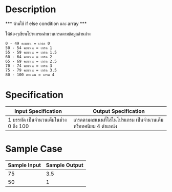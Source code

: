 # Description
*** ห้ามใช้ if else condition และ array ***

ให้น้องๆเขียนโปรแกรมคำนวนเกรดตามข้อมูลด้านล่าง

```
0 - 49 คะแนน = เกรด 0
50 - 54 คะแนน = เกรด 1
55 - 59 คะแนน = เกรด 1.5
60 - 64 คะแนน = เกรด 2
65 - 69 คะแนน = เกรด 2.5
70 - 74 คะแนน = เกรด 3
75 - 79 คะแนน = เกรด 3.5
80 - 100 คะแนน = เกรด 4
```

# Specification
| Input Specification | Output Specification |
| - | - |
| 1 บรรทัด เป็นจำนวนเต็มในช่วง 0 ถึง 100  | เกรดตามคะแนนที่ใส่ในโปรแกรม เป็นจำนวนเต็มหรือทศนิยม 4 ตำแหน่ง  |


# Sample Case
| Sample Input | Sample Output |
| - | - |
| 75 | 3.5 |
| 50 | 1 |